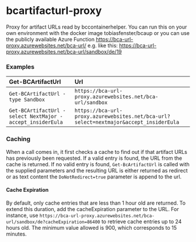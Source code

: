 # bcartifacturl-proxy

Proxy for artifact URLs read by bccontainerhelper. You can run this on your own environment with the docker image tobiasfenster/bcaup or you can use the publicly available Azure Function https://bca-url-proxy.azurewebsites.net/bca-url/ e.g. like this: https://bca-url-proxy.azurewebsites.net/bca-url/sandbox/de/19


### Examples

| Get-BCArtifactUrl | Url |
| :-- | :-- |
| ```Get-BCArtifactUrl -type Sandbox``` | `https://bca-url-proxy.azurewebsites.net/bca-url/sandbox` |
| ```Get-BCArtifactUrl -select NextMajor -accept_insiderEula``` | `https://bca-url-proxy.azurewebsites.net/bca-url?select=nextmajor&accept_insiderEula` |

### Caching
When a call comes in, it first checks a cache to find out if that artifact URLs has previously been requested. If a valid entry is found, the URL from the cache is returned. If no valid entry is found, `Get-BcArtifactUrl` is called with the supplied parameters and the resulting URL is either returned as redirect or as text content the `DoNotRedirect=true` parameter is append to the url.

#### Cache Expiration
By default, only cache entries that are less than 1 hour old are returned. To extend this duration, add the cacheExpiration parameter to the URL. For instance, use `https://bca-url-proxy.azurewebsites.net/bca-url/sandbox/de?cacheExpiration=86400` to retrieve cache entries up to 24 hours old. The minimum value allowed is 900, which corresponds to 15 minutes.
